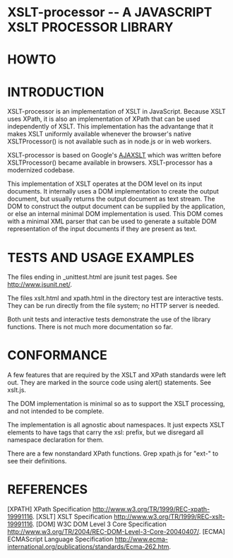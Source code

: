XSLT-processor -- A JAVASCRIPT XSLT PROCESSOR LIBRARY
===========

HOWTO
======





INTRODUCTION
======
XSLT-processor is an implementation of XSLT in JavaScript. Because XSLT uses
XPath, it is also an implementation of XPath that can be used
independently of XSLT. This implementation has the advantange that it
makes XSLT uniformly available whenever the browser's native XSLTProcessor()
is not available such as in node.js or in web workers.

XSLT-processor is based on Google's [AJAXSLT](https://github.com/4031651/ajaxslt)
which was written before XSLTProcessor() became available in browsers.
XSLT-processor has a modernized codebase.

This implementation of XSLT operates at the DOM level on its input
documents. It internally uses a DOM implementation to create the
output document, but usually returns the output document as text
stream. The DOM to construct the output document can be supplied by
the application, or else an internal minimal DOM implementation is
used. This DOM comes with a minimal XML parser that can be used to
generate a suitable DOM representation of the input documents if they
are present as text.


TESTS AND USAGE EXAMPLES
======
The files ending in _unittest.html are jsunit test pages. See
<http://www.jsunit.net/>.

The files xslt.html and xpath.html in the directory test are
interactive tests. They can be run directly from the file system; no
HTTP server is needed.

Both unit tests and interactive tests demonstrate the use of the
library functions. There is not much more documentation so far.

CONFORMANCE
======
A few features that are required by the XSLT and XPath standards were
left out. They are marked in the source code using alert()
statements. See xslt.js.

The DOM implementation is minimal so as to support the XSLT
processing, and not intended to be complete.

The implementation is all agnostic about namespaces. It just expects
XSLT elements to have tags that carry the xsl: prefix, but we
disregard all namespace declaration for them.

There are a few nonstandard XPath functions. Grep xpath.js for "ext-"
to see their definitions.


REFERENCES
======
[XPATH] XPath Specification
     <http://www.w3.org/TR/1999/REC-xpath-19991116>.
[XSLT] XSLT Specification
     <http://www.w3.org/TR/1999/REC-xslt-19991116>.
[DOM] W3C DOM Level 3 Core Specification
     <http://www.w3.org/TR/2004/REC-DOM-Level-3-Core-20040407/>.
[ECMA] ECMAScript Language Specification
     <http://www.ecma-international.org/publications/standards/Ecma-262.htm>.
